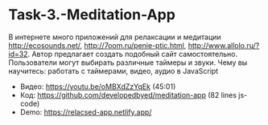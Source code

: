 # Task-3.-Meditation-App

В интернете много приложений для релаксации и медитации http://ecosounds.net/, http://7oom.ru/penie-ptic.html, http://www.allolo.ru/?id=32. Автор предлагает создать подобный сайт самостоятельно. Пользователи могут выбирать различные таймеры и звуки.
Чему вы научитесь: работать с таймерами, видео, аудио в JavaScript

* Видео: https://youtu.be/oMBXdZzYqEk (45:01)
* Код: https://github.com/developedbyed/meditation-app (82 lines js-code)
* Demo: https://relacsed-app.netlify.app/
